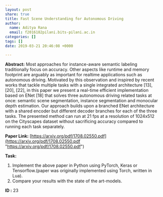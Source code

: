 ```yaml
---
layout: post
share: true
title: Fast Scene Understanding for Autonomous Driving
author:
  name: Aditya Rana
  email: f2016182pilani.bits-pilani.ac.in
categories: []
tags: []
date: 2019-03-21 20:46:08 +0000

---
```

**Abstract:** Most approaches for instance-aware semantic labeling traditionally focus on accuracy. Other aspects like runtime and memory footprint are arguably as important for realtime applications such as autonomous driving. Motivated by this observation and inspired by recent works that tackle multiple tasks with a single integrated architecture \[13\], \[20\], \[22\], in this paper we present a real-time efficient implementation based on ENet \[18\] that solves three autonomous driving related tasks at once: semantic scene segmentation, instance segmentation and monocular depth estimation. Our approach builds upon a branched ENet architecture with a shared encoder but different decoder branches for each of the three tasks. The presented method can run at 21 fps at a resolution of 1024x512 on the Cityscapes dataset without sacrificing accuracy compared to running each task separately.

**Paper Link:** [https://arxiv.org/pdf/1708.02550.pdf](https://arxiv.org/pdf/1708.02550.pdf "https://arxiv.org/pdf/1708.02550.pdf")

**Task:**

1. Implement the above paper in Python using PyTorch, Keras or Tensorflow.(paper was originally implemented using Torch, written in Lua).
2. Compare your results with the state of the art-models.

**ID :** 23